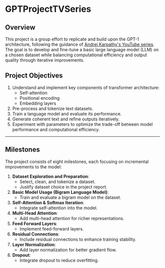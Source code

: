 # GPTProjectTVSeries

## **Overview**
This project is a group effort to replicate and build upon the GPT-1 architecture, following the guidance of [Andrej Karpathy's YouTube series](https://www.youtube.com/user/karpathy). The goal is to develop and fine-tune a basic large language model (LLM) on a chosen dataset while balancing computational efficiency and output quality through iterative improvements.

## **Project Objectives**
1. Understand and implement key components of transformer architecture:
   - Self-attention
   - Positional encoding
   - Embedding layers
2. Pre-process and tokenize text datasets.
3. Train a language model and evaluate its performance.
4. Generate coherent text and refine outputs iteratively.
5. Experiment with parameters to optimize the trade-off between model performance and computational efficiency.

---

## **Milestones**
The project consists of eight milestones, each focusing on incremental improvements to the model:
1. **Dataset Exploration and Preparation**:
   - Select, clean, and tokenize a dataset.
   - Justify dataset choice in the project report.
2. **Basic Model Usage (Bigram Language Model)**:
   - Train and evaluate a bigram model on the dataset.
3. **Self-Attention & Softmax Iteration**:
   - Integrate self-attention into the model.
4. **Multi-Head Attention**:
   - Add multi-head attention for richer representations.
5. **Feed Forward Layers**:
   - Implement feed-forward layers.
6. **Residual Connections**:
   - Include residual connections to enhance training stability.
7. **Layer Normalization**:
   - Add layer normalization for better gradient flow.
8. **Dropout**:
   - Integrate dropout to reduce overfitting.
